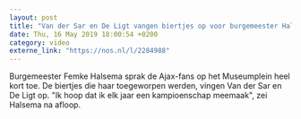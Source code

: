 ```yaml
---
layout: post
title: "Van der Sar en De Ligt vangen biertjes op voor burgemeester Halsema"
date: Thu, 16 May 2019 18:00:54 +0200
category: video
externe_link: "https://nos.nl/l/2284988"
---
```


Burgemeester Femke Halsema sprak de Ajax-fans op het Museumplein heel kort toe. De biertjes die haar toegeworpen werden, vingen Van der Sar en De Ligt op. "Ik hoop dat ik elk jaar een kampioenschap meemaak", zei Halsema na afloop.

